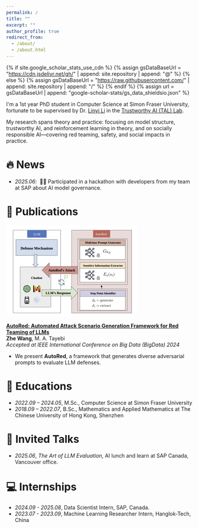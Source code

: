 ```yaml
---
permalink: /
title: ""
excerpt: ""
author_profile: true
redirect_from: 
  - /about/
  - /about.html
---
```


{% if site.google_scholar_stats_use_cdn %}
{% assign gsDataBaseUrl = "https://cdn.jsdelivr.net/gh/" | append: site.repository | append: "@" %}
{% else %}
{% assign gsDataBaseUrl = "https://raw.githubusercontent.com/" | append: site.repository | append: "/" %}
{% endif %}
{% assign url = gsDataBaseUrl | append: "google-scholar-stats/gs_data_shieldsio.json" %}

<span class='anchor' id='about-me'></span>
I'm a 1st year PhD student in Computer Science at Simon Fraser University, fortunate to be supervised by Dr. [Linyi Li](https://cs.sfu.ca/~linyi/) in the [Trustworthy AI (TAL) Lab](https://sfu-tai.github.io/). 

My research spans theory and practice: focusing on model structure, trustworthy AI, and reinforcement learning in theory, and on socially responsible AI—covering red teaming, safety, and social impacts in practice.

# 🔥 News
- *2025.06*: &nbsp;🎉🎉 Participated in a hackathon with developers from my team at SAP about AI model governance. 

# 📝 Publications 

<div markdown="1">

![AutoRed framework](/images/autored.png)

[**AutoRed: Automated Attack Scenario Generation Framework for Red Teaming of LLMs**](https://ieeexplore.ieee.org/abstract/document/10825267)  
**Zhe Wang**, M. A. Tayebi  
*Accepted at IEEE International Conference on Big Data (BigData) 2024*  
- We present **AutoRed**, a framework that generates diverse adversarial prompts to evaluate LLM defenses.

</div>

<!-- # 🎖 Honors and Awards
- *2017.10* **First Prize**, Zhoushan division of the Zhejiang Provincial High School Mathematics Olympiad. -->

# 📖 Educations
- *2022.09 – 2024.05*, M.Sc., Computer Science at Simon Fraser University
- *2018.09 – 2022.07*, B.Sc., Mathematics and Applied Mathematics at The Chinese University of Hong Kong, Shenzhen

# 💬 Invited Talks
- *2025.06*, _The Art of LLM Evaluation_, AI lunch and learn at SAP Canada, Vancouver office. 

# 💻 Internships
- *2024.09 - 2025.08*, Data Scientist Intern, SAP, Canada.
- *2023.07 - 2023.09*, Machine Learning Researcher Intern, Hanglok-Tech, China
